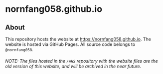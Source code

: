 # nornfang058.github.io

## About
This repository hosts the website at https://nornfang058.github.io. The website is hosted via GitHub Pages. All source code belongs to `@nornfang058`.

###### NOTE: The files hosted in the `/WHS` repository with the website files are the old version of this website, and will be archived in the near future.